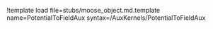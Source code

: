 !template load file=stubs/moose_object.md.template name=PotentialToFieldAux syntax=/AuxKernels/PotentialToFieldAux